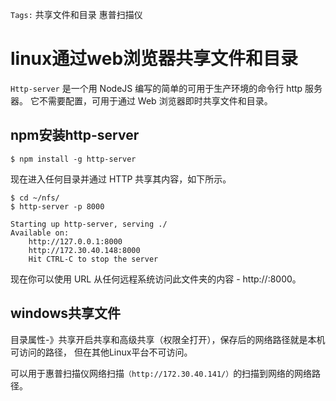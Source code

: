 `Tags:` 共享文件和目录 惠普扫描仪

# linux通过web浏览器共享文件和目录
`Http-server` 是一个用 NodeJS 编写的简单的可用于生产环境的命令行 http 服务器。
它不需要配置，可用于通过 Web 浏览器即时共享文件和目录。

## npm安装http-server
```shell
$ npm install -g http-server
```

现在进入任何目录并通过 HTTP 共享其内容，如下所示。
```shell
$ cd ~/nfs/
$ http-server -p 8000

Starting up http-server, serving ./
Available on:
    http://127.0.0.1:8000
    http://172.30.40.148:8000
    Hit CTRL-C to stop the server
```
现在你可以使用 URL 从任何远程系统访问此文件夹的内容 - http://<ip-address>:8000。

## windows共享文件
目录属性-》共享开启共享和高级共享（权限全打开），保存后的网络路径就是本机可访问的路径，
但在其他Linux平台不可访问。

可以用于惠普扫描仪网络扫描`（http://172.30.40.141/）`的扫描到网络的网络路径。
